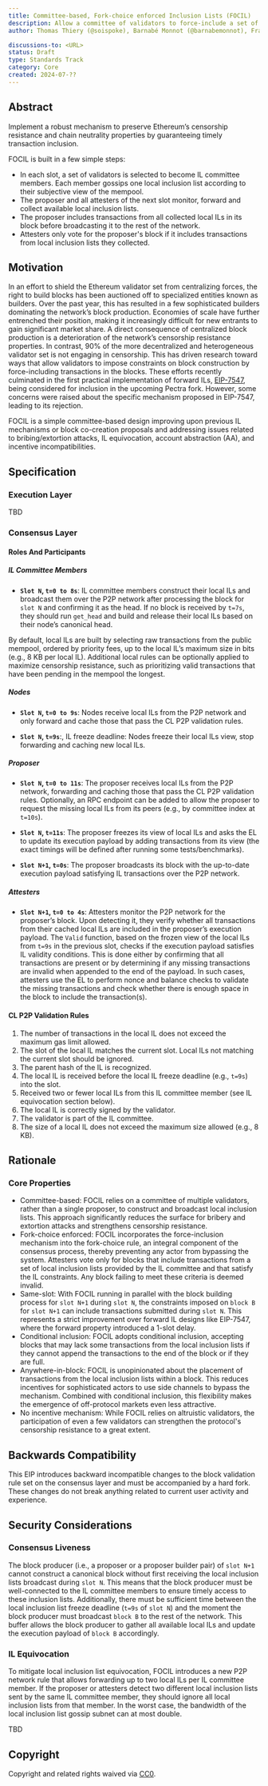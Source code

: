 ```yaml
---
title: Committee-based, Fork-choice enforced Inclusion Lists (FOCIL)
description: Allow a committee of validators to force-include a set of transactions in every block
author: Thomas Thiery (@soispoke), Barnabé Monnot (@barnabemonnot), Francesco D'Amato (@fradamt), Julian Ma (@_julianma)

discussions-to: <URL>
status: Draft
type: Standards Track
category: Core
created: 2024-07-??
---
```


## Abstract

Implement a robust mechanism to preserve Ethereum’s censorship resistance and chain neutrality properties by guaranteeing timely transaction inclusion.

FOCIL is built in a few simple steps:

- In each slot, a set of validators is selected to become IL committee members. Each member gossips one local inclusion list according to their subjective view of the mempool.
- The proposer and all attesters of the next slot monitor, forward and collect available local inclusion lists.
- The proposer includes transactions from all collected local ILs in its block before broadcasting it to the rest of the network.
- Attesters only vote for the proposer's block if it includes transactions from local inclusion lists they collected.

## Motivation

In an effort to shield the Ethereum validator set from centralizing forces, the right to build blocks has been auctioned off to specialized entities known as builders. Over the past year, this has resulted in a few sophisticated builders dominating the network’s block production. Economies of scale have further entrenched their position, making it increasingly difficult for new entrants to gain significant market share. A direct consequence of centralized block production is a deterioration of the network’s censorship resistance properties. In contrast, 90% of the more decentralized and heterogeneous validator set is not engaging in censorship. This has driven research toward ways that allow validators to impose constraints on block construction by force-including transactions in the blocks. These efforts recently culminated in the first practical implementation of forward ILs, [EIP-7547](./eip-7547.md), being considered for inclusion in the upcoming Pectra fork. However, some concerns were raised about the specific mechanism proposed in EIP-7547, leading to its rejection. 

FOCIL is a simple committee-based design improving upon previous IL mechanisms or block co-creation proposals and addressing issues related to bribing/extortion attacks, IL equivocation, account abstraction (AA), and incentive incompatibilities.

## Specification

### Execution Layer

TBD

### Consensus Layer

#### Roles And Participants

##### IL Committee Members

- **`Slot N`, `t=0 to 8s`**:
IL committee members construct their local ILs and broadcast them over the P2P network after processing the block for `slot N` and confirming it as the head. If no block is received by `t=7s`, they should run `get_head` and build and release their local ILs based on their node’s canonical head.

By default, local ILs are built by selecting raw transactions from the public mempool, ordered by priority fees, up to the local IL’s maximum size in bits (e.g., 8 KB per local IL). Additional local rules can be optionally applied to maximize censorship resistance, such as prioritizing valid transactions that have been pending in the mempool the longest.

##### Nodes

- **`Slot N`, `t=0 to 9s`**:
Nodes receive local ILs from the P2P network and only forward and cache those that pass the CL P2P validation rules.

- **`Slot N`, `t=9s`**:, IL freeze deadline:
Nodes freeze their local ILs view, stop forwarding and caching new local ILs.

##### Proposer
- **`Slot N`, `t=0 to 11s`**: The proposer receives local ILs from the P2P network, forwarding and caching those that pass the CL P2P validation rules. Optionally, an RPC endpoint can be added to allow the proposer to request the missing local ILs from its peers (e.g., by committee index at `t=10s`).

- **`Slot N`, `t=11s`**:
The proposer freezes its view of local ILs and asks the EL to update its execution payload by adding transactions from its view (the exact timings will be defined after running some tests/benchmarks).

- **`Slot N+1`, `t=0s`**:
The proposer broadcasts its block with the up-to-date execution payload satisfying IL transactions over the P2P network.

##### Attesters
- **`Slot N+1`, `t=0 to 4s`**:
Attesters monitor the P2P network for the proposer’s block. Upon detecting it, they verify whether all transactions from their cached local ILs are included in the proposer’s execution payload. The `Valid` function, based on the frozen view of the local ILs from `t=9s` in the previous slot, checks if the execution payload satisfies IL validity conditions. This is done either by confirming that all transactions are present or by determining if any missing transactions are invalid when appended to the end of the payload. In such cases, attesters use the EL to perform nonce and balance checks to validate the missing transactions and check whether there is enough space in the block to include the transaction(s).

#### CL P2P Validation Rules

1. The number of transactions in the local IL does not exceed the maximum gas limit allowed.
2. The slot of the local IL matches the current slot. Local ILs not matching the current slot should be ignored.
3. The parent hash of the IL is recognized.
4. The local IL is received before the local IL freeze deadline (e.g., `t=9s`) into the slot.
5. Received two or fewer local ILs from this IL committee member (see IL equivocation section below).
6. The local IL is correctly signed by the validator.
7. The validator is part of the IL committee.
8. The size of a local IL does not exceed the maximum size allowed (e.g., 8 KB).

## Rationale

### Core Properties
- Committee-based: FOCIL relies on a committee of multiple validators, rather than a single proposer, to construct and broadcast local inclusion lists. This approach significantly reduces the surface for bribery and extortion attacks and strengthens censorship resistance.
- Fork-choice enforced: FOCIL incorporates the force-inclusion mechanism into the fork-choice rule, an integral component of the consensus process, thereby preventing any actor from bypassing the system. Attesters vote only for blocks that include transactions from a set of local inclusion lists provided by the IL committee and that satisfy the IL constraints. Any block failing to meet these criteria is deemed invalid.
- Same-slot: With FOCIL running in parallel with the block building process for `slot N+1` during `slot N`, the constraints imposed on `block B` for `slot N+1` can include transactions submitted during `slot N`. This represents a strict improvement over forward IL designs like EIP-7547, where the forward property introduced a 1-slot delay.
- Conditional inclusion: FOCIL adopts conditional inclusion, accepting blocks that may lack some transactions from the local inclusion lists if they cannot append the transactions to the end of the block or if they are full.
- Anywhere-in-block: FOCIL is unopinionated about the placement of transactions from the local inclusion lists within a block. This reduces incentives for sophisticated actors to use side channels to bypass the mechanism. Combined with conditional inclusion, this flexibility makes the emergence of off-protocol markets even less attractive.
- No incentive mechanism: While FOCIL relies on altruistic validators, the participation of even a few validators can strengthen the protocol's censorship resistance to a great extent.

## Backwards Compatibility

This EIP introduces backward incompatible changes to the block validation rule set on the consensus layer and must be accompanied by a hard fork. These changes do not break anything related to current user activity and experience.

## Security Considerations

### Consensus Liveness

The block producer (i.e., a proposer or a proposer builder pair) of `slot N+1` cannot construct a canonical block without first receiving the local inclusion lists broadcast during `slot N`. This means that the block producer must be well-connected to the IL committee members to ensure timely access to these inclusion lists. Additionally, there must be sufficient time between the local inclusion list freeze deadline (`t=9s` of `slot N`) and the moment the block producer must broadcast `block B` to the rest of the network. This buffer allows the block producer to gather all available local ILs and update the execution payload of `block B` accordingly.

### IL Equivocation

To mitigate local inclusion list equivocation, FOCIL introduces a new P2P network rule that allows forwarding up to two local ILs per IL committee member. If the proposer or attesters detect two different local inclusion lists sent by the same IL committee member, they should ignore all local inclusion lists from that member. In the worst case, the bandwidth of the local inclusion list gossip subnet can at most double.

<!--
  All EIPs must contain a section that discusses the security implications/considerations relevant to the proposed change. Include information that might be important for security discussions, surfaces risks and can be used throughout the life cycle of the proposal. For example, include security-relevant design decisions, concerns, important discussions, implementation-specific guidance and pitfalls, an outline of threats and risks and how they are being addressed. EIP submissions missing the "Security Considerations" section will be rejected. An EIP cannot proceed to status "Final" without a Security Considerations discussion deemed sufficient by the reviewers.

  The current placeholder is acceptable for a draft.

  TODO: Remove this comment before submitting
-->

TBD

## Copyright

Copyright and related rights waived via [CC0](../LICENSE.md).
